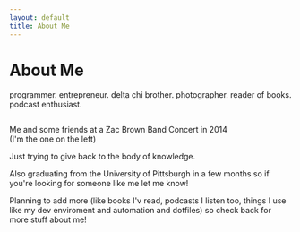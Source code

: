 ```yaml
---
layout: default
title: About Me
---
```


<div class="post">
  <h1 class="pageTitle">About Me</h1>
  <p class="intro">programmer. entrepreneur. delta chi brother. photographer. reader of books. podcast enthusiast.</p>
  <img src="{{ site.url }}/assets/img/ZBB.jpg" alt="">
  <p>Me and some friends at a Zac Brown Band Concert in 2014<br>(I'm the one on the left)</p>
  <p>Just trying to give back to the body of knowledge.</p>
  <p>Also graduating from the University of Pittsburgh in a few months so if you're looking for someone like me let me know!</p>
  <p>Planning to add more (like books I'v read, podcasts I listen too, things I use like my dev enviroment and automation and dotfiles) so check back for more stuff about me!</p>
</div>
